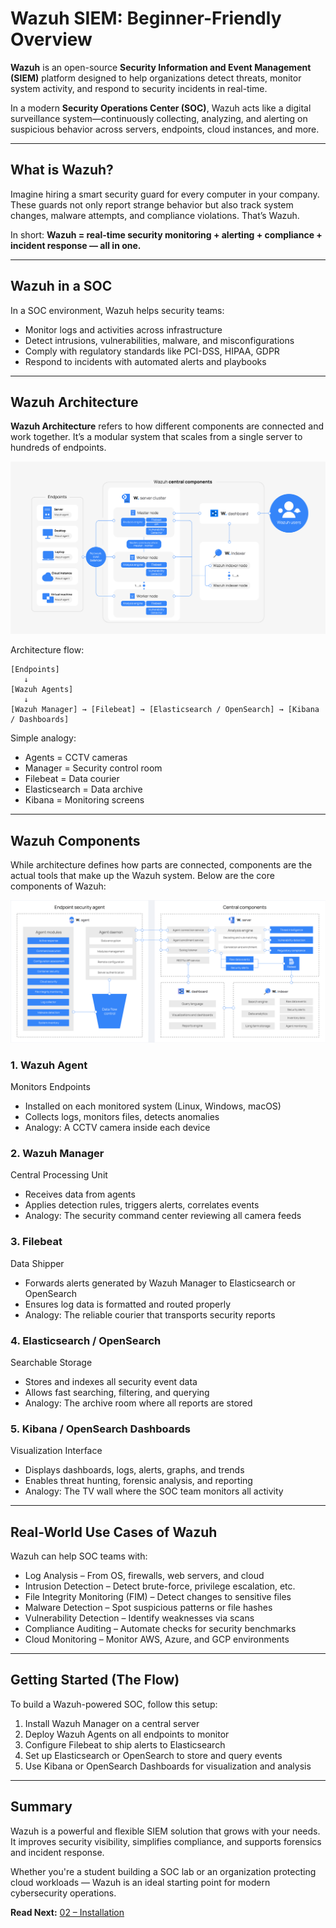 # Wazuh SIEM: Beginner-Friendly Overview

**Wazuh** is an open-source **Security Information and Event Management (SIEM)** platform designed to help organizations detect threats, monitor system activity, and respond to security incidents in real-time.

In a modern **Security Operations Center (SOC)**, Wazuh acts like a digital surveillance system—continuously collecting, analyzing, and alerting on suspicious behavior across servers, endpoints, cloud instances, and more.

---

## What is Wazuh?

Imagine hiring a smart security guard for every computer in your company. These guards not only report strange behavior but also track system changes, malware attempts, and compliance violations. That’s Wazuh.

In short:
**Wazuh = real-time security monitoring + alerting + compliance + incident response — all in one.**

---

## Wazuh in a SOC

In a SOC environment, Wazuh helps security teams:

* Monitor logs and activities across infrastructure
* Detect intrusions, vulnerabilities, malware, and misconfigurations
* Comply with regulatory standards like PCI-DSS, HIPAA, GDPR
* Respond to incidents with automated alerts and playbooks

---

## Wazuh Architecture

**Wazuh Architecture** refers to how different components are connected and work together. It’s a modular system that scales from a single server to hundreds of endpoints.


![Wazuh Architecture](../assets/deployment-architecture1.png)


Architecture flow:

```
[Endpoints]
   ↓
[Wazuh Agents]
   ↓
[Wazuh Manager] → [Filebeat] → [Elasticsearch / OpenSearch] → [Kibana / Dashboards]
```

Simple analogy:

* Agents = CCTV cameras
* Manager = Security control room
* Filebeat = Data courier
* Elasticsearch = Data archive
* Kibana = Monitoring screens

---

## Wazuh Components

While architecture defines how parts are connected, components are the actual tools that make up the Wazuh system. Below are the core components of Wazuh:


![Wazuh Components](../assets/wazuh-components-and-data-flow1.png)


### 1. Wazuh Agent

Monitors Endpoints

* Installed on each monitored system (Linux, Windows, macOS)
* Collects logs, monitors files, detects anomalies
* Analogy: A CCTV camera inside each device

### 2. Wazuh Manager

Central Processing Unit

* Receives data from agents
* Applies detection rules, triggers alerts, correlates events
* Analogy: The security command center reviewing all camera feeds

### 3. Filebeat

Data Shipper

* Forwards alerts generated by Wazuh Manager to Elasticsearch or OpenSearch
* Ensures log data is formatted and routed properly
* Analogy: The reliable courier that transports security reports

### 4. Elasticsearch / OpenSearch

Searchable Storage

* Stores and indexes all security event data
* Allows fast searching, filtering, and querying
* Analogy: The archive room where all reports are stored

### 5. Kibana / OpenSearch Dashboards

Visualization Interface

* Displays dashboards, logs, alerts, graphs, and trends
* Enables threat hunting, forensic analysis, and reporting
* Analogy: The TV wall where the SOC team monitors all activity

---

## Real-World Use Cases of Wazuh

Wazuh can help SOC teams with:

* Log Analysis – From OS, firewalls, web servers, and cloud
* Intrusion Detection – Detect brute-force, privilege escalation, etc.
* File Integrity Monitoring (FIM) – Detect changes to sensitive files
* Malware Detection – Spot suspicious patterns or file hashes
* Vulnerability Detection – Identify weaknesses via scans
* Compliance Auditing – Automate checks for security benchmarks
* Cloud Monitoring – Monitor AWS, Azure, and GCP environments

---

## Getting Started (The Flow)

To build a Wazuh-powered SOC, follow this setup:

1. Install Wazuh Manager on a central server
2. Deploy Wazuh Agents on all endpoints to monitor
3. Configure Filebeat to ship alerts to Elasticsearch
4. Set up Elasticsearch or OpenSearch to store and query events
5. Use Kibana or OpenSearch Dashboards for visualization and analysis

---

## Summary

Wazuh is a powerful and flexible SIEM solution that grows with your needs. It improves security visibility, simplifies compliance, and supports forensics and incident response.

Whether you're a student building a SOC lab or an organization protecting cloud workloads — Wazuh is an ideal starting point for modern cybersecurity operations.


**Read Next:** [02 – Installation](../02-installation/wazuh-basic-installation.md)
